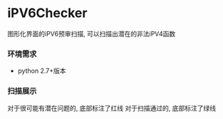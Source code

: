 # iPV6Checker
图形化界面的iPV6预审扫描, 可以扫描出潜在的非法iPV4函数

### 环境需求
- python 2.7+版本

### 扫描展示
对于很可能有潜在问题的, 底部标注了红线
对于扫描通过的, 底部标注了绿线

[](https://github.com/sixleaves/iPV6Checker/blob/master/Snip20170105_3.png)
